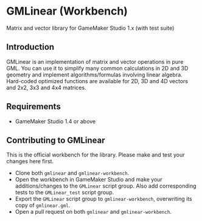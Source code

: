 # GMLinear (Workbench)
Matrix and vector library for GameMaker Studio 1.x (with test suite)

## Introduction
GMLinear is an implementation of matrix and vector operations in pure GML. You can use it to simplify many common calculations in 2D and 3D geometry and implement algorithms/formulas involving linear algebra. Hard-coded optimized functions are available for 2D, 3D and 4D vectors and 2x2, 3x3 and 4x4 matrices.

## Requirements
- GameMaker Studio 1.4 or above

## Contributing to GMLinear
This is the official workbench for the library. Please make and test your changes here first.
+ Clone both `gmlinear` and `gmlinear-workbench`.
+ Open the workbench in GameMaker Studio and make your additions/changes to the `GMLinear` script group. Also add corresponding tests to the `GMLinear_test` script group.
+ Export the `GMLinear` script group to `gmlinear-workbench`, overwriting its copy of `gmlinear.gml`.
+ Open a pull request on both `gmlinear` and `gmlinear-workbench`.
